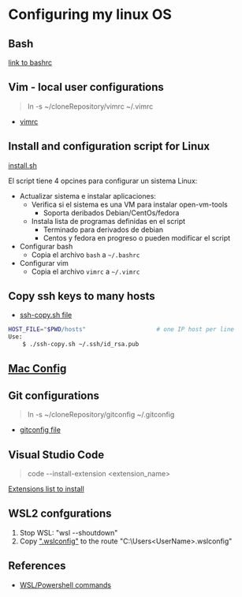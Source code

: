 # Configuring my linux OS

## Bash

[link to bashrc](bashrc)

## Vim - local user configurations

> ln -s ~/cloneRepository/vimrc ~/.vimrc

- [vimrc](vimrc)

## Install and configuration script for Linux

[install.sh](install.sh)

El script tiene 4 opcines para configurar un sistema Linux:

- Actualizar sistema e instalar aplicaciones:
  - Verifica si el sistema es una VM para instalar open-vm-tools
    - Soporta deribados Debian/CentOs/fedora
  - Instala lista de programas definidas en el script
    - Terminado para derivados de debian
    - Centos y fedora en progreso o pueden modificar el script
- Configurar bash
  - Copia el archivo `bash` a `~/.bashrc`
- Configurar vim
  - Copia el archivo `vimrc` a `~/.vimrc`

## Copy ssh keys to many hosts

- [ssh-copy.sh file](ssh-copy.sh)

```bash
HOST_FILE="$PWD/hosts"                    # one IP host per line
Use:
    $ ./ssh-copy.sh ~/.ssh/id_rsa.pub
```
## [Mac Config](./mac_conf.md)

## Git configurations

> ln -s ~/cloneRepository/gitconfig ~/.gitconfig

- [gitconfig file](gitconfig)

## Visual Studio Code

> code --install-extension <extension_name>

[Extensions list to install](./code-list-extensions.md)

## WSL2 confgurations

1. Stop WSL:  "wsl --shoutdown"
2. Copy [".wslconfig"](.wslconfig) to the route "C:\Users\<UserName>\.wslconfig"

## References

- [WSL/Powershell commands](wsl.md)
